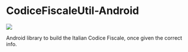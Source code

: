 # CodiceFiscaleUtil-Android

[![](https://jitpack.io/v/GangemiLorenzo/CodiceFiscaleUtil-Android.svg)](https://jitpack.io/#GangemiLorenzo/CodiceFiscaleUtil-Android)

Android library to build the Italian Codice Fiscale, once given the correct info.
